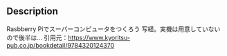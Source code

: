 ## Description
Rasbberry Piでスーパーコンピュータをつくろう
写経。実機は用意していないので後半は…
引用元：https://www.kyoritsu-pub.co.jp/bookdetail/9784320124370
